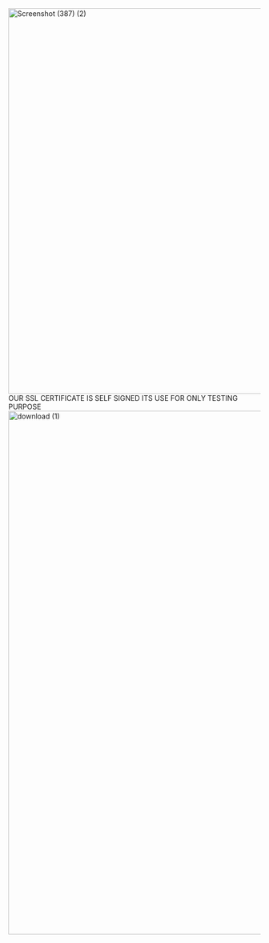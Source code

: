 <img width="1366" height="768" alt="Screenshot (387) (2)" src="https://github.com/user-attachments/assets/2db28b49-b09b-490a-9a82-49e76731b037" />
OUR SSL CERTIFICATE IS SELF SIGNED ITS USE FOR ONLY TESTING PURPOSE
<img width="1420" height="1043" alt="download (1)" src="https://github.com/user-attachments/assets/4366c384-5206-40b7-aa84-876706fe96d8" />
